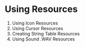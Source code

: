 # Using Resources

1. Using Icon Resources
2. Using Cursor Resources
3. Creating String Table Resources
4. Using Sound .WAV Resources